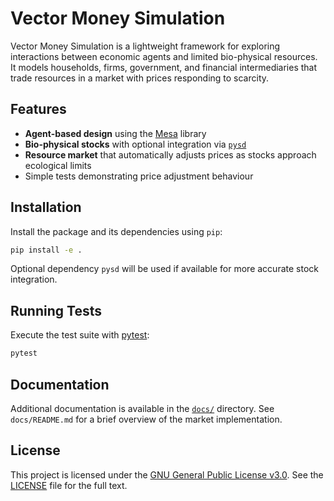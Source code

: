 # Vector Money Simulation

Vector Money Simulation is a lightweight framework for exploring interactions between economic agents and limited bio-physical resources. It models households, firms, government, and financial intermediaries that trade resources in a market with prices responding to scarcity.

## Features

- **Agent-based design** using the [Mesa](https://mesa.readthedocs.io/) library
- **Bio-physical stocks** with optional integration via [`pysd`](https://github.com/SDXorg/pysd)
- **Resource market** that automatically adjusts prices as stocks approach ecological limits
- Simple tests demonstrating price adjustment behaviour

## Installation

Install the package and its dependencies using `pip`:

```bash
pip install -e .
```

Optional dependency `pysd` will be used if available for more accurate stock integration.

## Running Tests

Execute the test suite with [pytest](https://pytest.readthedocs.io/):

```bash
pytest
```

## Documentation

Additional documentation is available in the [`docs/`](docs/) directory. See `docs/README.md` for a brief overview of the market implementation.

## License

This project is licensed under the [GNU General Public License v3.0](https://www.gnu.org/licenses/gpl-3.0.en.html).
See the [LICENSE](LICENSE) file for the full text.

